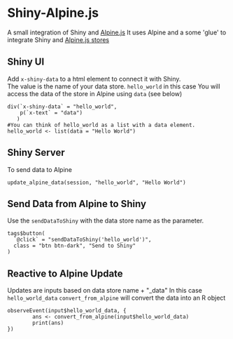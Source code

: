 # Shiny-Alpine.js

A small integration of Shiny and [Alpine.js](http://alpinejs.dev)
It uses Alpine and a some 'glue' to integrate Shiny and [Alpine.js stores](https://alpinejs.dev/magics/store)

## Shiny UI
Add `x-shiny-data` to a html element to connect it with Shiny.  
The value is the name of your data store.  `hello_world` in this case
You will access the data of the store in Alpine using `data` (see below)


    div(`x-shiny-data` = "hello_world", 
	    p(`x-text` = "data")
	   )
    #You can think of hello_world as a list with a data element.
    hello_world <- list(data = "Hello World")


## Shiny Server
To send data to Alpine

    update_alpine_data(session, "hello_world", "Hello World")

## Send Data from Alpine to Shiny
Use the `sendDataToShiny` with the data store name as the parameter.

    tags$button(
      `@click` = "sendDataToShiny('hello_world')",
      class = "btn btn-dark", "Send to Shiny"
    )

## Reactive to Alpine Update
   Updates are inputs based on data store name + "_data"
    In this case `hello_world_data`
  `convert_from_alpine` will convert the data into an R object

    observeEvent(input$hello_world_data, {
		    ans <- convert_from_alpine(input$hello_world_data)
		    print(ans)
    })
  

